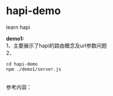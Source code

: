 # hapi-demo
learn hapi 

**demo1:**<br/>
1、主要展示了hapi的路由概念及url参数问题<br>
2、<br>
```
cd hapi-demo
npm ./demo1/server.js
```
<br>
参考内容：